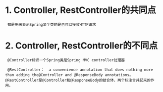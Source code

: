# 1. Controller, RestController的共同点

     都是用来表示Spring某个类的是否可以接收HTTP请求
     
# 2.  Controller, RestController的不同点

     @Controller标识一个Spring类是Spring MVC controller处理器

     @RestController：  a convenience annotation that does nothing more than adding the@Controller and @ResponseBody annotations。  @RestController是@Controller和@ResponseBody的结合体，两个标注合并起来的作用。
